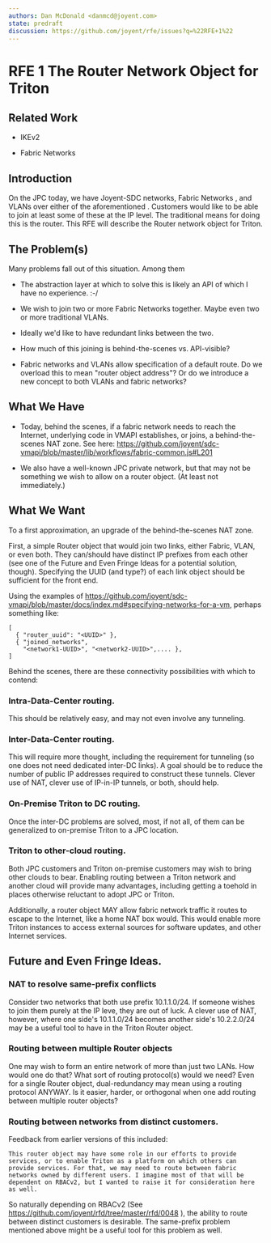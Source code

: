 ```yaml
---
authors: Dan McDonald <danmcd@joyent.com>
state: predraft
discussion: https://github.com/joyent/rfe/issues?q=%22RFE+1%22
---
```


<!--
    This Source Code Form is subject to the terms of the Mozilla Public
    License, v. 2.0. If a copy of the MPL was not distributed with this
    file, You can obtain one at http://mozilla.org/MPL/2.0/.
-->

<!--
    Copyright 2017 Joyent, Inc.
-->

# RFE 1 The Router Network Object for Triton


## Related Work

* IKEv2

* Fabric Networks


## Introduction

On the JPC today, we have Joyent-SDC networks, Fabric Networks <link>, and
VLANs over either of the aforementioned <link>.  Customers would like to be
able to join at least some of these at the IP level.  The traditional means
for doing this is the router.  This RFE will describe the Router network
object for Triton.


## The Problem(s)

Many problems fall out of this situation.  Among them

* The abstraction layer at which to solve this is likely an API of which I
  have no experience.  :-/

* We wish to join two or more Fabric Networks together.  Maybe even two or
  more traditional VLANs.

* Ideally we'd like to have redundant links between the two.

* How much of this joining is behind-the-scenes vs. API-visible?

* Fabric networks and VLANs allow specification of a default route.  Do we
  overload this to mean "router object address"?  Or do we introduce a new
  concept to both VLANs and fabric networks?

## What We Have

* Today, behind the scenes, if a fabric network needs to reach the Internet,
  underlying code in VMAPI establishes, or joins, a behind-the-scenes NAT
  zone.  See here:  https://github.com/joyent/sdc-vmapi/blob/master/lib/workflows/fabric-common.js#L201

* We also have a well-known JPC private network, but that may not be
  something we wish to allow on a router object. (At least not immediately.)


## What We Want

To a first approximation, an upgrade of the behind-the-scenes NAT zone.

First, a simple Router object that would join two links, either Fabric, VLAN,
or even both.  They can/should have distinct IP prefixes from each other (see
one of the Future and Even Fringe Ideas for a potential solution, though).
Specifying the UUID (and type?) of each link object should be sufficient for
the front end.

Using the examples of
https://github.com/joyent/sdc-vmapi/blob/master/docs/index.md#specifying-networks-for-a-vm,
perhaps something like:

    [
      { "router_uuid": "<UUID>" },
      { "joined_networks",
        "<network1-UUID>", "<network2-UUID>",.... },
    ]


Behind the scenes, there are these connectivity possibilities with which to
contend:

### Intra-Data-Center routing.

This should be relatively easy, and may not even involve any tunneling.

### Inter-Data-Center routing.

This will require more thought, including the requirement for tunneling (so
one does not need dedicated inter-DC links).  A goal should be to reduce the
number of public IP addresses required to construct these tunnels.  Clever
use of NAT, clever use of IP-in-IP tunnels, or both, should help.

### On-Premise Triton to DC routing.

Once the inter-DC problems are solved, most, if not all, of them can be
generalized to on-premise Triton to a JPC location.

### Triton to other-cloud routing.

Both JPC customers and Triton on-premise customers may wish to bring other
clouds to bear.  Enabling routing between a Triton network and another cloud
will provide many advantages, including getting a toehold in places otherwise
reluctant to adopt JPC or Triton.

Additionally, a router object MAY allow fabric network traffic it routes to
escape to the Internet, like a home NAT box would.  This would enable more
Triton instances to access external sources for software updates, and other
Internet services.

## Future and Even Fringe Ideas.

### NAT to resolve same-prefix conflicts

Consider two networks that both use prefix 10.1.1.0/24.  If someone wishes to
join them purely at the IP leve, they are out of luck.  A clever use of NAT,
however, where one side's 10.1.1.0/24 becomes another side's 10.2.2.0/24 may
be a useful tool to have in the Triton Router object.

### Routing between multiple Router objects

One may wish to form an entire network of more than just two LANs.  How would
one do that?  What sort of routing protocol(s) would we need?  Even for a
single Router object, dual-redundancy may mean using a routing protocol
ANYWAY.  Is it easier, harder, or orthogonal when one add routing between
multiple router objects?

### Routing between networks from distinct customers.

Feedback from earlier versions of this included:

	This router object may have some role in our efforts to provide
	services, or to enable Triton as a platform on which others can
	provide services. For that, we may need to route between fabric
	networks owned by different users. I imagine most of that will be
	dependent on RBACv2, but I wanted to raise it for consideration here
	as well.

So naturally depending on RBACv2 (See
https://github.com/joyent/rfd/tree/master/rfd/0048 ), the ability to route
between distinct customers is desirable.  The same-prefix problem mentioned
above might be a useful tool for this problem as well.

